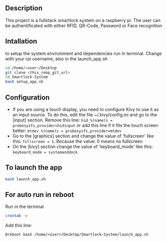 ## Description
This project is a fullstack smartlock system on a raspberry pi. The user can be authentificated with either RFID, QR-Code, Password or Face recognition

## Intallation
to setup the system environment and dependencies run in terminal. Change <user> with your rpi username, also in the launch_app.sh
```bash
cd /home/<user>/Desktop
git clone <this_reop_git_url>
cd Smartlock-System
bash setup_app.sh
```

## Configuration
- If you are using a touch display, you need to configure Kivy to use it as an input source. 
    To do this, edit the file ~/.kivy/config.ini and go to the [input] section. Remove this line:
    ``hid_%(name)s = probesysfs,provider=hidinput`` or add this line if it fits the touch screen better:
    ``mtdev_%(name)s = probesysfs,provider=mtdev``
- Go to the [graphics] section and change the value of 'fullscreen' like this: ``fullscreen = 1``. Because the value: 0 means no fullscreen
- On the [kivy] section change the value of 'keyboard_mode' like this:  ``keyboard_mode = systemanddock``
## To launch the app
```bash
bash launch_app.sh
```
## For auto run in reboot
Run in the terminal
```bash
crontab -e
```
Add this line:
```
@reboot bash /home/<user>/Desktop/Smartlock-System/launch_app.sh
```
